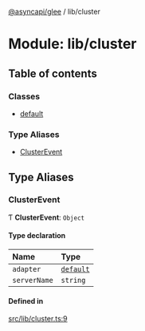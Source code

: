 [@asyncapi/glee](../README.md) / lib/cluster

# Module: lib/cluster

## Table of contents

### Classes

- [default](../classes/lib_cluster.default.md)

### Type Aliases

- [ClusterEvent](lib_cluster.md#clusterevent)

## Type Aliases

### ClusterEvent

Ƭ **ClusterEvent**: `Object`

#### Type declaration

| Name | Type |
| :------ | :------ |
| `adapter` | [`default`](../classes/lib_cluster.default.md) |
| `serverName` | `string` |

#### Defined in

[src/lib/cluster.ts:9](https://github.com/asyncapi/glee/blob/75f1ced/src/lib/cluster.ts#L9)

